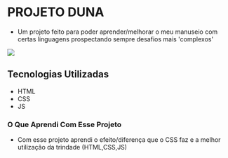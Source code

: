 # PROJETO DUNA
- Um projeto feito para poder aprender/melhorar o meu manuseio com certas linguagens prospectando sempre desafios mais 'complexos'
 
[<img src='Animação.gif'>](https://arthur-155.github.io/Projeto---Duna/)

## Tecnologias Utilizadas
- HTML
- CSS
- JS
### O Que Aprendi Com Esse Projeto
- Com esse projeto aprendi o efeito/diferença que o CSS faz e a melhor utilização da trindade (HTML,CSS,JS)
